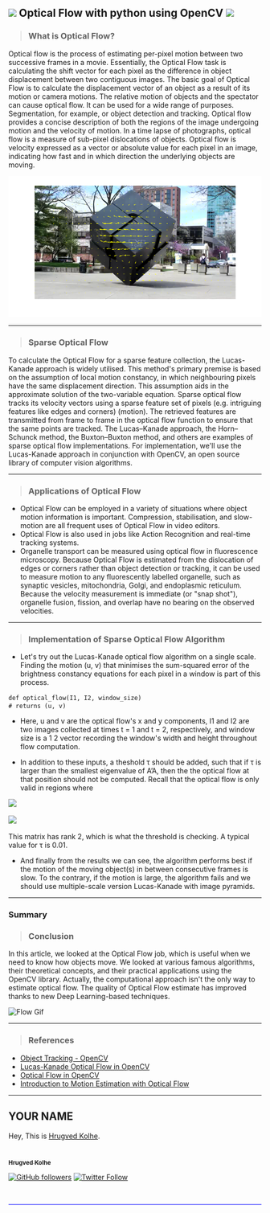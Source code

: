 ## <img src="https://media.giphy.com/media/iY8CRBdQXODJSCERIr/giphy.gif" width="30px"> **Optical Flow with python using OpenCV** <img src="https://media.giphy.com/media/iY8CRBdQXODJSCERIr/giphy.gif" width="30px">

>### **What is Optical Flow?**

Optical flow is the process of estimating per-pixel motion between two successive frames in a movie. Essentially, the Optical Flow task is calculating the shift vector for each pixel as the difference in object displacement between two contiguous images. The basic goal of Optical Flow is to calculate the displacement vector of an object as a result of its motion or camera motions. The relative motion of objects and the spectator can cause optical flow. It can be used for a wide range of purposes. Segmentation, for example, or object detection and tracking. Optical flow provides a concise description of both the regions of the image undergoing motion and the velocity of motion. In a time lapse of photographs, optical flow is a measure of sub-pixel dislocations of objects. Optical flow is velocity expressed as a vector or absolute value for each pixel in an image, indicating how fast and in which direction the underlying objects are moving.

![Optical Flow](./Images/flow.png)

---

>### **Sparse Optical Flow**

To calculate the Optical Flow for a sparse feature collection, the Lucas-Kanade approach is widely utilised. This method's primary premise is based on the assumption of local motion constancy, in which neighbouring pixels have the same displacement direction. This assumption aids in the approximate solution of the two-variable equation. Sparse optical flow tracks its velocity vectors using a sparse feature set of pixels (e.g. intriguing features like edges and corners) (motion). The retrieved features are transmitted from frame to frame in the optical flow function to ensure that the same points are tracked. The Lucas–Kanade approach, the Horn–Schunck method, the Buxton–Buxton method, and others are examples of sparse optical flow implementations. For implementation, we'll use the Lucas-Kanade approach in conjunction with OpenCV, an open source library of computer vision algorithms.

---

>### **Applications of Optical Flow**

- Optical Flow can be employed in a variety of situations where object motion information is important. Compression, stabilisation, and slow-motion are all frequent uses of Optical Flow in video editors. 
- Optical Flow is also used in jobs like Action Recognition and real-time tracking systems.
- Organelle transport can be measured using optical flow in fluorescence microscopy. Because Optical Flow is estimated from the dislocation of edges or corners rather than object detection or tracking, it can be used to measure motion to any fluorescently labelled organelle, such as synaptic vesicles, mitochondria, Golgi, and endoplasmic reticulum. Because the velocity measurement is immediate (or "snap shot"), organelle fusion, fission, and overlap have no bearing on the observed velocities.

---

>### **Implementation of Sparse Optical Flow Algorithm**

- Let's try out the Lucas-Kanade optical flow algorithm on a single scale. Finding the motion (u, v) that minimises the sum-squared error of the brightness constancy equations for each pixel in a window is part of this process.

```
def optical_flow(I1, I2, window_size) 
# returns (u, v)
```

- Here, u and v are the optical flow's x and y components, I1 and I2 are two images collected at times t = 1 and t = 2, respectively, and window size is a 1 2 vector recording the window's width and height throughout flow computation.

- In addition to these inputs, a theshold τ should be added, such that if τ is larger than the smallest eigenvalue of A’A, then the the optical flow at that position should not be computed. Recall that the optical flow is only valid in regions where

![](https://wikimedia.org/api/rest_v1/media/math/render/svg/4dba1d119546e8fe15ad701c99d0e32595f9a6c8) 

![](https://wikimedia.org/api/rest_v1/media/math/render/svg/c0243b8dc5b55074c9a3a6c623970a60fbc13f86)

This matrix has rank 2, which is what the threshold is checking. A typical value for τ is 0.01.

- And finally from the results we can see, the algorithm performs best if the motion of the moving object(s) in between consecutive frames is slow. To the contrary, if the motion is large, the algorithm fails and we should use multiple-scale version Lucas-Kanade with image pyramids.

--- 

### Summary



>### **Conclusion**

In this article, we looked at the Optical Flow job, which is useful when we need to know how objects move. We looked at various famous algorithms, their theoretical concepts, and their practical applications using the OpenCV library. Actually, the computational approach isn't the only way to estimate optical flow. The quality of Optical Flow estimate has improved thanks to new Deep Learning-based techniques.

![Flow Gif](./Images/flowgif.gif)

---

>### **References**

- [Object Tracking - OpenCV](https://docs.opencv.org/4.5.3/dc/d6b/group__video__track.html)
- [Lucas-Kanade Optical Flow in OpenCV](https://opencv24-python-tutorials.readthedocs.io/en/latest/py_tutorials/py_video/py_lucas_kanade/py_lucas_kanade.html)
- [Optical Flow in OpenCV](https://learnopencv.com/optical-flow-in-opencv/#what-is-optical-flow)
- [Introduction to Motion Estimation with Optical Flow](https://nanonets.com/blog/optical-flow/)

---

## **YOUR NAME**

Hey, This is [Hrugved Kolhe](https://hrugved06.github.io/Portfolio-Hrugved-Kolhe/).

<a href="https://github.com/hrugved06"><img src="https://avatars.githubusercontent.com/u/59966943?s=400&u=445f4a7598547c0ecdeb22a265dd1a3dad9e297d&v=4" width="100px;" alt=""/><br /><sub><b> Hrugved Kolhe</b></sub></a>
</br>

[![GitHub followers](https://img.shields.io/github/followers/hrugved06.svg?label=Follow%20@hrugved06&style=social)](https://github.com/hrugved06)  [![Twitter Follow](https://img.shields.io/twitter/follow/HrugVed_?style=social)](https://twitter.com/HrugVed_)

</br>
<hr style="height:2px;#8080ffborder-width:0;border-radius: 5px;color:gray;background-color:#8080ff">
</br>
